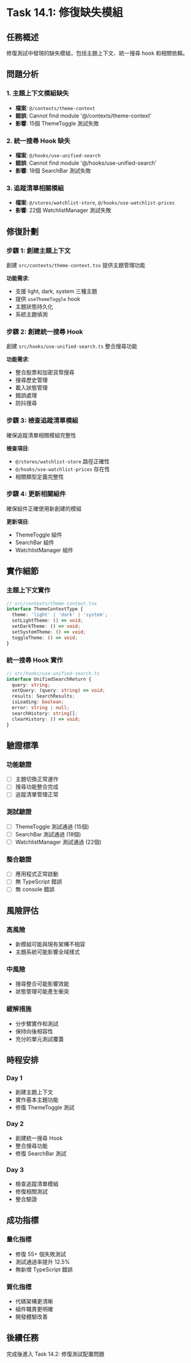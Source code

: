 # Task 14.1: 修復缺失模組

## 任務概述
修復測試中發現的缺失模組，包括主題上下文、統一搜尋 hook 和相關依賴。

## 問題分析

### 1. 主題上下文模組缺失
- **檔案**: `@/contexts/theme-context`
- **錯誤**: Cannot find module '@/contexts/theme-context'
- **影響**: 15個 ThemeToggle 測試失敗

### 2. 統一搜尋 Hook 缺失
- **檔案**: `@/hooks/use-unified-search`
- **錯誤**: Cannot find module '@/hooks/use-unified-search'
- **影響**: 18個 SearchBar 測試失敗

### 3. 追蹤清單相關模組
- **檔案**: `@/stores/watchlist-store`, `@/hooks/use-watchlist-prices`
- **影響**: 22個 WatchlistManager 測試失敗

## 修復計劃

### 步驟 1: 創建主題上下文
創建 `src/contexts/theme-context.tsx` 提供主題管理功能

**功能需求**:
- 支援 light, dark, system 三種主題
- 提供 `useThemeToggle` hook
- 主題狀態持久化
- 系統主題偵測

### 步驟 2: 創建統一搜尋 Hook
創建 `src/hooks/use-unified-search.ts` 整合搜尋功能

**功能需求**:
- 整合股票和加密貨幣搜尋
- 搜尋歷史管理
- 載入狀態管理
- 錯誤處理
- 防抖搜尋

### 步驟 3: 檢查追蹤清單模組
確保追蹤清單相關模組完整性

**檢查項目**:
- `@/stores/watchlist-store` 路徑正確性
- `@/hooks/use-watchlist-prices` 存在性
- 相關類型定義完整性

### 步驟 4: 更新相關組件
確保組件正確使用新創建的模組

**更新項目**:
- ThemeToggle 組件
- SearchBar 組件
- WatchlistManager 組件

## 實作細節

### 主題上下文實作
```typescript
// src/contexts/theme-context.tsx
interface ThemeContextType {
  theme: 'light' | 'dark' | 'system';
  setLightTheme: () => void;
  setDarkTheme: () => void;
  setSystemTheme: () => void;
  toggleTheme: () => void;
}
```

### 統一搜尋 Hook 實作
```typescript
// src/hooks/use-unified-search.ts
interface UnifiedSearchReturn {
  query: string;
  setQuery: (query: string) => void;
  results: SearchResults;
  isLoading: boolean;
  error: string | null;
  searchHistory: string[];
  clearHistory: () => void;
}
```

## 驗證標準

### 功能驗證
- [ ] 主題切換正常運作
- [ ] 搜尋功能整合完成
- [ ] 追蹤清單管理正常

### 測試驗證
- [ ] ThemeToggle 測試通過 (15個)
- [ ] SearchBar 測試通過 (18個)
- [ ] WatchlistManager 測試通過 (22個)

### 整合驗證
- [ ] 應用程式正常啟動
- [ ] 無 TypeScript 錯誤
- [ ] 無 console 錯誤

## 風險評估

### 高風險
- 新模組可能與現有架構不相容
- 主題系統可能影響全域樣式

### 中風險
- 搜尋整合可能影響效能
- 狀態管理可能產生衝突

### 緩解措施
- 分步驟實作和測試
- 保持向後相容性
- 充分的單元測試覆蓋

## 時程安排

### Day 1
- 創建主題上下文
- 實作基本主題功能
- 修復 ThemeToggle 測試

### Day 2
- 創建統一搜尋 Hook
- 整合搜尋功能
- 修復 SearchBar 測試

### Day 3
- 檢查追蹤清單模組
- 修復相關測試
- 整合驗證

## 成功指標

### 量化指標
- 修復 55+ 個失敗測試
- 測試通過率提升 12.5%
- 無新增 TypeScript 錯誤

### 質化指標
- 代碼架構更清晰
- 組件職責更明確
- 開發體驗改善

## 後續任務
完成後進入 Task 14.2: 修復測試配置問題